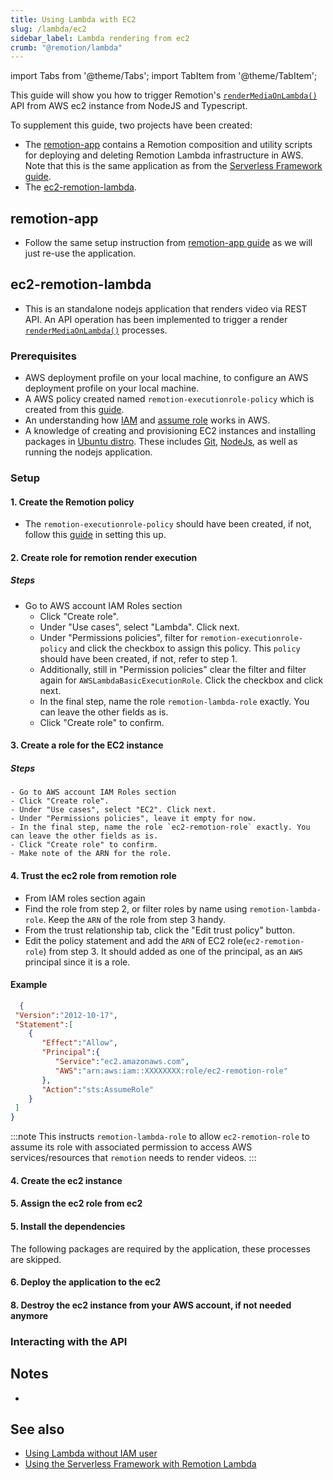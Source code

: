 ```yaml
---
title: Using Lambda with EC2
slug: /lambda/ec2
sidebar_label: Lambda rendering from ec2
crumb: "@remotion/lambda"
---
```


import Tabs from '@theme/Tabs';
import TabItem from '@theme/TabItem';

This guide will show you how to trigger Remotion's [`renderMediaOnLambda()`](/docs/lambda/rendermediaonlambda) API from AWS ec2 instance from NodeJS and Typescript. 


To supplement this guide, two projects have been created:

- The [remotion-app](https://github.com/alexfernandez803/remotion-serverless/tree/main/remotion-app) contains a Remotion composition and utility scripts for deploying and deleting Remotion Lambda infrastructure in AWS. Note that this is the same application as from the [Serverless Framework guide](/docs/lambda/serverless-framework-integration).
- The [ec2-remotion-lambda](https://github.com/alexfernandez803/remotion-serverless/tree/main/ec2-remotion-lambda). 


## remotion-app

- Follow the same setup instruction from [remotion-app guide](/docs/lambda/serverless-framework-integration#remotion-app) as we will just re-use the application.

## ec2-remotion-lambda

- This is an standalone nodejs application that renders video via REST API. An API operation has been implemented to trigger a render [`renderMediaOnLambda()`](/docs/lambda/rendermediaonlambda) processes. 

### Prerequisites

- AWS deployment profile on your local machine, to configure an AWS deployment profile on your local machine.
- A AWS policy created named `remotion-executionrole-policy` which is created from this [guide](/docs/lambda/without-iam/#1-create-role-policy).
- An understanding how [IAM](https://docs.aws.amazon.com/iam/index.html) and [assume role](https://docs.aws.amazon.com/IAM/latest/UserGuide/example_sts_AssumeRole_section.html) works in AWS.
- A knowledge of creating and provisioning EC2 instances and installing packages in [Ubuntu distro](https://ubuntu.com/). These includes [Git](https://git-scm.com/), [NodeJs](https://nodejs.org/en), as well as running the nodejs application.


### Setup

#### 1. Create the Remotion policy

- The `remotion-executionrole-policy` should have been created, if not, follow this [guide](/docs/lambda/without-iam/#1-create-role-policy) in setting this up.

####  2. Create role for remotion render execution 
##### Steps
  - Go to AWS account IAM Roles section
    - Click "Create role".
    - Under "Use cases", select "Lambda". Click next.
    - Under "Permissions policies", filter for `remotion-executionrole-policy` and click the checkbox to assign this policy. This `policy` should have been created, if not, refer to step 1.
    - Additionally, still in "Permission policies" clear the filter and filter again for `AWSLambdaBasicExecutionRole`. Click the checkbox and click next.
    - In the final step, name the role `remotion-lambda-role` exactly. You can leave the other fields as is.
    - Click "Create role" to confirm.
   

#### 3. Create a role for the EC2 instance
##### Steps
    - Go to AWS account IAM Roles section
    - Click "Create role".
    - Under "Use cases", select "EC2". Click next.
    - Under "Permissions policies", leave it empty for now.
    - In the final step, name the role `ec2-remotion-role` exactly. You can leave the other fields as is.
    - Click "Create role" to confirm.
    - Make note of the ARN for the role.

#### 4. Trust the ec2 role from remotion role
  - From IAM roles section again
  - Find the role from step 2, or filter roles by name using `remotion-lambda-role`. Keep the `ARN` of the role from step 3 handy.
  - From the trust relationship tab, click the "Edit trust policy" button.
  - Edit the policy statement and add the `ARN` of EC2 role(`ec2-remotion-role`) from step 3. It should added as one of the principal, as an `AWS` principal since it is a role.

 #### Example
  ```json
    {
   "Version":"2012-10-17",
   "Statement":[
      {
         "Effect":"Allow",
         "Principal":{
            "Service":"ec2.amazonaws.com",
            "AWS":"arn:aws:iam::XXXXXXXX:role/ec2-remotion-role"
         },
         "Action":"sts:AssumeRole"
      }
   ]
}
  ```
  :::note
    This instructs `remotion-lambda-role` to allow `ec2-remotion-role` to assume its role with associated permission to access AWS services/resources that `remotion` needs to render videos.
  :::


#### 4. Create the ec2 instance
#### 5. Assign the ec2 role from ec2
#### 5. Install the dependencies

The following packages are required by the application, these processes are skipped.

#### 6. Deploy the application to the ec2


#### 8. Destroy the ec2 instance from your AWS account, if not needed anymore

### Interacting with the API

## Notes

- 

## See also

- [Using Lambda without IAM user](/docs/lambda/without-iam)
- [Using the Serverless Framework with Remotion Lambda](/docs/lambda/serverless-framework-integration)
